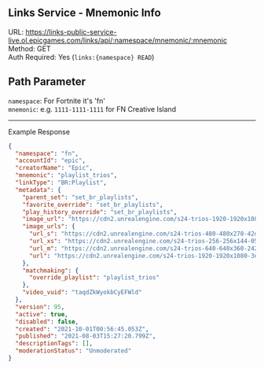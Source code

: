 ## Links Service - Mnemonic Info

URL: https://links-public-service-live.ol.epicgames.com/links/api/:namespace/mnemonic/:mnemonic \
Method: GET \
Auth Required: Yes (`links:{namespace} READ`)

## Path Parameter

`namespace`: For Fortnite it's 'fn' <br/>
`mnemonic`: e.g. `1111-1111-1111` for FN Creative Island

---

Example Response

```json
{
  "namespace": "fn",
  "accountId": "epic",
  "creatorName": "Epic",
  "mnemonic": "playlist_trios",
  "linkType": "BR:Playlist",
  "metadata": {
    "parent_set": "set_br_playlists",
    "favorite_override": "set_br_playlists",
    "play_history_override": "set_br_playlists",
    "image_url": "https://cdn2.unrealengine.com/s24-trios-1920-1920x1080-3e751867870b.jpg",
    "image_urls": {
      "url_s": "https://cdn2.unrealengine.com/s24-trios-480-480x270-42df252e6002.jpg",
      "url_xs": "https://cdn2.unrealengine.com/s24-trios-256-256x144-0585c93c17fe.jpg",
      "url_m": "https://cdn2.unrealengine.com/s24-trios-640-640x360-242337935fac.jpg",
      "url": "https://cdn2.unrealengine.com/s24-trios-1920-1920x1080-3e751867870b.jpg"
    },
    "matchmaking": {
      "override_playlist": "playlist_trios"
    },
    "video_vuid": "taqdZkWyokbCyEFWld"
  },
  "version": 95,
  "active": true,
  "disabled": false,
  "created": "2021-10-01T00:56:45.053Z",
  "published": "2021-08-03T15:27:20.799Z",
  "descriptionTags": [],
  "moderationStatus": "Unmoderated"
}
```
